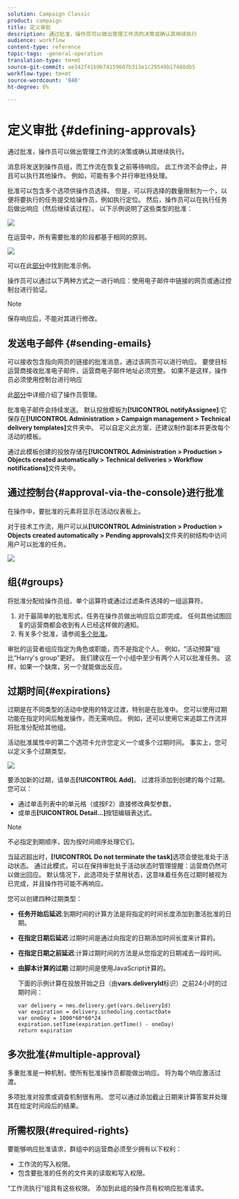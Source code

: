 ```yaml
---
solution: Campaign Classic
product: campaign
title: 定义审批
description: 通过批准，操作员可以做出管理工作流的决策或确认其继续执行
audience: workflow
content-type: reference
topic-tags: -general-operation
translation-type: tm+mt
source-git-commit: ae342f41b9b74159607b313e1c29549b17488db5
workflow-type: tm+mt
source-wordcount: '840'
ht-degree: 0%

---
```



# 定义审批 {#defining-approvals}

通过批准，操作员可以做出管理工作流的决策或确认其继续执行。

消息将发送到操作员组，而工作流在恢复之前等待响应。 此工作流不会停止，并且可以执行其他操作。 例如，可能有多个并行审批待处理。

批准可以包含多个选项供操作员选择。 但是，可以将选择的数量限制为一个，以便将要执行的任务提交给操作员，例如执行定位。 然后，操作员可以在执行任务后做出响应（然后继续该过程）。 以下示例说明了这些类型的批准：

![](assets/validation-1.png)

在运营中，所有需要批准的阶段都基于相同的原则。

![](assets/validation-1-in-op.png)

可以在此[部分](../../campaign/using/marketing-campaign-approval.md#checking-and-approving-deliveries)中找到批准示例。

操作员可以通过以下两种方式之一进行响应：使用电子邮件中链接的网页或通过控制台进行验证。

>[!NOTE]
>
>保存响应后，不能对其进行修改。

## 发送电子邮件 {#sending-emails}

可以接收包含指向网页的链接的批准消息，通过该网页可以进行响应。 要使目标运营商接收批准电子邮件，运营商电子邮件地址必须完整。 如果不是这样，操作员必须使用控制台进行响应

此[部分](../../platform/using/access-management.md)中详细介绍了操作员管理。

批准电子邮件会持续发送。 默认投放模板为&#x200B;**[!UICONTROL notifyAssignee]**:它保存在&#x200B;**[!UICONTROL Administration > Campaign management > Technical delivery templates]**&#x200B;文件夹中。 可以自定义此方案，还建议制作副本并更改每个活动的模板。

通过此模板创建的投放存储在&#x200B;**[!UICONTROL Administration > Production > Objects created automatically > Technical deliveries > Workflow notifications]**&#x200B;文件夹中。

## 通过控制台{#approval-via-the-console}进行批准

在操作中，要批准的元素将显示在活动仪表板上。

对于技术工作流，用户可以从&#x200B;**[!UICONTROL Administration > Production > Objects created automatically > Pending approvals]**&#x200B;文件夹的树结构中访问用户可以批准的任务。

![](assets/validation-node.png)

## 组{#groups}

将批准分配给操作员组、单个运算符或通过过滤条件选择的一组运算符。

1. 对于最简单的批准形式，任务在操作员做出响应后立即完成。 任何其他试图回复的运营商都会收到有人已经这样做的通知。
1. 有关多个批准，请参阅[多个批准](#multiple-approval)。

审批的运营者组应指定为角色或职能，而不是指定个人。 例如，“活动预算”组比“Harry&#39;s group”更好。 我们建议在一个小组中至少有两个人可以批准任务。 这样，如果一个缺席，另一个就能做出反应。

## 过期时间{#expirations}

过期是在不同类型的活动中使用的特定过渡，特别是在批准中。 您可以使用过期功能在指定时间后触发操作，而无需响应。 例如，还可以使用它来追踪工作流并将批准分配给其他组。

活动批准属性中的第二个选项卡允许您定义一个或多个过期时间。 事实上，您可以定义多个过期类型。

![](assets/expiration.png)

要添加新的过期，请单击&#x200B;**[!UICONTROL Add]**。 过渡将添加到创建的每个过期。 您可以：

* 通过单击列表中的单元格（或按F2）直接修改典型参数，
* 或单击&#x200B;**[!UICONTROL Detail...]**&#x200B;按钮编辑表达式。

>[!NOTE]
>
>不必指定到期顺序，因为按时间顺序处理它们。

当延迟超出时，**[!UICONTROL Do not terminate the task]**&#x200B;选项会使批准处于活动状态。 通过此模式，可以在保持审批处于活动状态时管理提醒：运营商仍然可以做出回应。 默认情况下，此选项处于禁用状态，这意味着任务在过期时被视为已完成，并且操作符可能不再响应。

您可以创建四种过期类型：

* **任务开始后延迟**:到期时间的计算方法是将指定的时间长度添加到激活批准的日期。
* **在指定日期后延迟**:过期时间是通过向指定的日期添加时间长度来计算的。
* **在指定日期之前延迟**:计算过期时间的方法是从您指定的日期减去一段时间。
* **由脚本计算的过期**:过期时间是使用JavaScript计算的。

   下面的示例计算在投放开始之日（由&#x200B;**vars.deliveryId**&#x200B;标识）之前24小时的过期时间：

   ```
   var delivery = nms.delivery.get(vars.deliveryId)
   var expiration = delivery.scheduling.contactDate
   var oneDay = 1000*60*60*24
   expiration.setTime(expiration.getTime() - oneDay)
   return expiration
   ```

## 多次批准{#multiple-approval}

多重批准是一种机制，使所有批准操作员都能做出响应。 将为每个响应激活过渡。

多项批准对投票或调查机制很有用。 您可以通过添加截止日期来计算答案并处理其在给定时间段后的结果。

## 所需权限{#required-rights}

要能够响应批准请求，群组中的运营商必须至少拥有以下权利：

* 工作流的写入权限。
* 包含要批准的任务的文件夹的读取和写入权限。

“工作流执行”组具有这些权限。 添加到此组的操作员有权响应批准请求。
